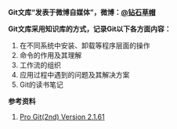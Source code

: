 **Git文库“发表于微博自媒体”，微博：[@钻石草帽](https://weibo.com/strawhatchan)**

**Git文库采用知识库的方式，记录Git以下各方面内容：**

1. 在不同系统中安装、卸载等程序层面的操作
2. 命令的作用及其理解
3. 工作流的组织
4. 应用过程中遇到的问题及其解决方案
5. Git的读书笔记

**参考资料**

1. [Pro Git(2nd) Version 2.1.61](https://git-scm.com/book/en/v2)